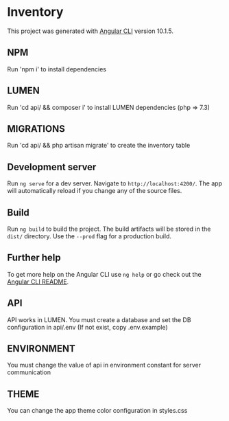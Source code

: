 # Inventory

This project was generated with [Angular CLI](https://github.com/angular/angular-cli) version 10.1.5.

## NPM
Run 'npm i' to install dependencies

## LUMEN
Run 'cd api/ && composer i' to install LUMEN dependencies (php => 7.3)

## MIGRATIONS
Run 'cd api/ && php artisan migrate' to create the inventory table

## Development server

Run `ng serve` for a dev server. Navigate to `http://localhost:4200/`. The app will automatically reload if you change any of the source files.

## Build

Run `ng build` to build the project. The build artifacts will be stored in the `dist/` directory. Use the `--prod` flag for a production build.

## Further help

To get more help on the Angular CLI use `ng help` or go check out the [Angular CLI README](https://github.com/angular/angular-cli/blob/master/README.md).

## API
API works in LUMEN. You must create a database and set the DB configuration in api/.env (If not exist, copy .env.example)

## ENVIRONMENT
You must change the value of api in environment constant for server communication

## THEME
You can change the app theme color configuration in styles.css
